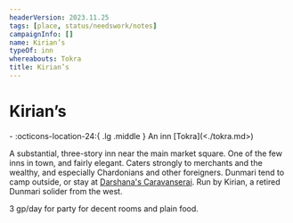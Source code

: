 ```yaml
---
headerVersion: 2023.11.25
tags: [place, status/needswork/notes]
campaignInfo: []
name: Kirian’s
typeOf: inn
whereabouts: Tokra
title: Kirian’s
---
```

# Kirian’s
<div class="grid cards ext-narrow-margin ext-one-column" markdown>
-    :octicons-location-24:{ .lg .middle } An inn [Tokra](<./tokra.md>)  
</div>


A substantial, three-story inn near the main market square. One of the few inns in town, and fairly elegant. Caters strongly to merchants and the wealthy, and especially Chardonians and other foreigners. Dunmari tend to camp outside, or stay at [Darshana's Caravanserai](<./darshana-s-caravanserai.md>). Run by Kirian, a retired Dunmari solider from the west. 

3 gp/day for party for decent rooms and plain food.

